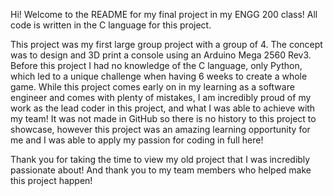Hi! Welcome to the README for my final project in my ENGG 200 class! All code is written in the C language for this project.

This project was my first large group project with a group of 4. The concept was to design and 3D print a console using an Arduino Mega 2560 Rev3.
Before this project I had no knowledge of the C language, only Python, which led to a unique challenge when having 6 weeks to create a whole game.
While this project comes early on in my learning as a software engineer and comes with plenty of mistakes, I am incredibly proud of my work as the
lead coder in this project, and what I was able to achieve with my team! It was not made in GitHub so there is no history to this project to showcase,
however this project was an amazing learning opportunity for me and I was able to apply my passion for coding in full here!

Thank you for taking the time to view my old project that I was incredibly passionate about! And thank you to my team members who helped make this project happen!
